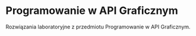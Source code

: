 # Programowanie w API Graficznym
Rozwiązania laboratoryjne z przedmiotu Programowanie w API Graficznym.

